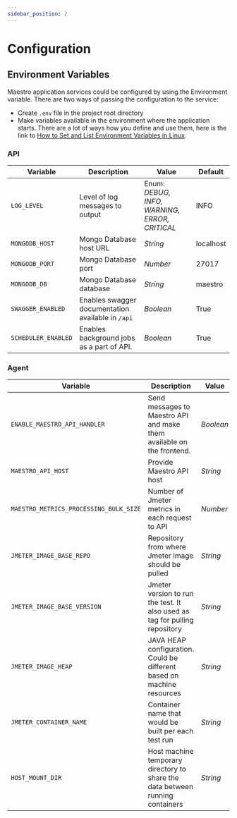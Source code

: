 ```yaml
---
sidebar_position: 2
---
```


# Configuration

## Environment Variables

Maestro application services could be configured by using the Environment variable. There are two ways of passing the configuration to the service:

- Create `.env` file in the project root directory
- Make variables available in the environment where the application starts. There are a lot of ways how you define and use them, here is the link to [How to Set and List Environment Variables in Linux](https://linuxize.com/post/how-to-set-and-list-environment-variables-in-linux/).

### API

| Variable            | Description                                       | Value                                         | Default   |
| ------------------- | ------------------------------------------------- | --------------------------------------------- | --------- |
| `LOG_LEVEL`         | Level of log messages to output                   | Enum: _DEBUG, INFO, WARNING, ERROR, CRITICAL_ | INFO      |
| `MONGODB_HOST`      | Mongo Database host URL                           | _String_                                      | localhost |
| `MONGODB_PORT`      | Mongo Database port                               | _Number_                                      | 27017     |
| `MONGODB_DB`        | Mongo Database database                           | _String_                                      | maestro   |
| `SWAGGER_ENABLED`   | Enables swagger documentation available in `/api` | _Boolean_                                     | True      |
| `SCHEDULER_ENABLED` | Enables background jobs as a part of API.         | _Boolean_                                     | True      |

### Agent

| Variable                               | Description                                                                   | Value     | Default                                   |
| -------------------------------------- | ----------------------------------------------------------------------------- | --------- | ----------------------------------------- |
| `ENABLE_MAESTRO_API_HANDLER`           | Send messages to Maestro API and make them available on the frontend.         | _Boolean_ | True                                      |
| `MAESTRO_API_HOST`                     | Provide Maestro API host                                                      | _String_  | http://localhost:5000                     |
| `MAESTRO_METRICS_PROCESSING_BULK_SIZE` | Number of Jmeter metrics in each request to API                               | _Number_  | 100                                       |
| `JMETER_IMAGE_BASE_REPO`               | Repository from where Jmeter image should be pulled                           | _String_  | ''                                        |
| `JMETER_IMAGE_BASE_VERSION`            | Jmeter version to run the test. It also used as tag for pulling repository    | _String_  | ''                                        |
| `JMETER_IMAGE_HEAP`                    | JAVA HEAP configuration. Could be different based on machine resources        | _String_  | '-Xms1g -Xmx1g -XX:MaxMetaspaceSize=256m' |
| `JMETER_CONTAINER_NAME`                | Container name that would be built per each test run                          | _String_  | 'maestrojmeter'                           |
| `HOST_MOUNT_DIR`                       | Host machine temporary directory to share the data between running containers | _String_  | '/tmp/maestrojmeter'                      |
